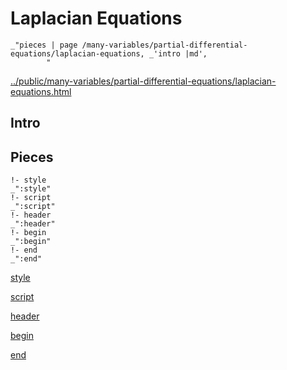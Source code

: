 # Laplacian Equations

    _"pieces | page /many-variables/partial-differential-equations/laplacian-equations, _'intro |md',
            "

[../public/many-variables/partial-differential-equations/laplacian-equations.html](# "save:")


## Intro

## Pieces

    !- style
    _":style"
    !- script
    _":script"
    !- header
    _":header"
    !- begin
    _":begin"
    !- end
    _":end"

[style]() 

[script]()

[header]()

[begin]()

[end]()


